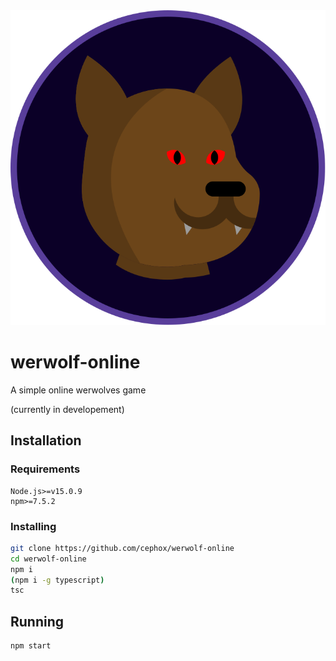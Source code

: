 <div style="text-align:center"><img src="./public/assets/icon.svg" /></div>

# werwolf-online
A simple online werwolves game

(currently in developement)

## Installation

### Requirements
```
Node.js>=v15.0.9
npm>=7.5.2
```

### Installing
```bash
git clone https://github.com/cephox/werwolf-online
cd werwolf-online
npm i
(npm i -g typescript)
tsc
```

## Running
```bash
npm start
```
